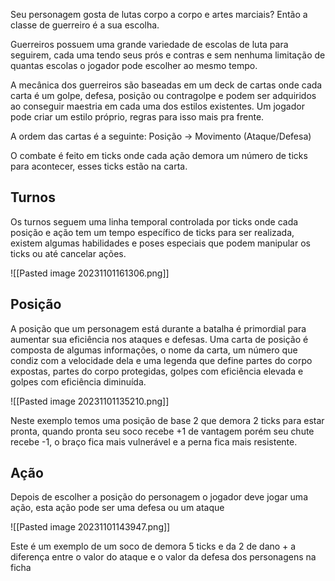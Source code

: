 Seu personagem gosta de lutas corpo a corpo e artes marciais? Então a classe de guerreiro é a sua escolha.

Guerreiros possuem uma grande variedade de escolas de luta para seguirem, cada uma tendo seus prós e contras e sem nenhuma limitação de quantas escolas o jogador pode escolher ao mesmo tempo.

A mecânica dos guerreiros são baseadas em um deck de cartas onde cada carta é um golpe, defesa, posição ou contragolpe e podem ser adquiridos ao conseguir maestria em cada uma dos estilos existentes. Um jogador pode criar um estilo próprio, regras para isso mais pra frente.


A ordem das cartas é a seguinte: Posição -> Movimento (Ataque/Defesa)

O combate é feito em ticks onde cada ação demora um número de ticks para acontecer, esses ticks estão na carta.



## Turnos

Os turnos seguem uma linha temporal controlada por ticks onde cada posição e ação tem um tempo específico de ticks para ser realizada, existem algumas habilidades e poses especiais que podem manipular os ticks ou até cancelar ações.

![[Pasted image 20231101161306.png]]


## Posição

A posição que um personagem está durante a batalha é primordial para aumentar sua eficiência nos ataques e defesas. Uma carta de posição é composta de algumas informações, o nome da carta, um número que condiz com a velocidade dela e uma legenda que define partes do corpo expostas, partes do corpo protegidas, golpes com eficiência elevada e golpes com eficiência diminuída.

![[Pasted image 20231101135210.png]]

Neste exemplo temos uma posição de base 2 que demora 2 ticks para estar pronta, quando pronta seu soco recebe +1 de vantagem porém seu chute recebe -1, o braço fica mais vulnerável e a perna fica mais resistente.


## Ação

Depois de escolher a posição do personagem o jogador deve jogar uma ação, esta ação pode ser uma defesa ou um ataque

![[Pasted image 20231101143947.png]]

Este é um exemplo de um soco de demora 5 ticks e da 2 de dano + a diferença entre o valor do ataque e o valor da defesa dos personagens na ficha

